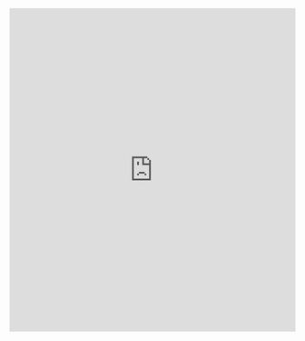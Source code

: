 <p><iframe allowfullscreen width="100%" height="569" class="google-slides-iframe" frameborder="0" scrolling="no" src="https://docs.google.com/presentation/d/e/2PACX-1vTcl1g9_dMhGq7j6j-OnszSRmPv5oP0pkvkfMmoOzahuOYcpE-uvcJmCVzh-erS_G9N5C7xJFJnBioY/embed?start=false&amp;loop=false&amp;delayms=3000"></iframe></p>